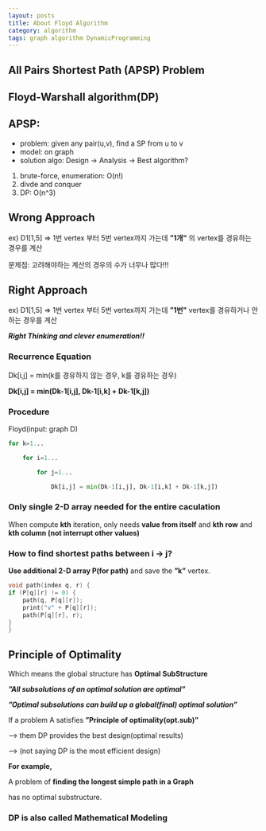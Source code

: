 ```yaml
---
layout: posts
title: About Floyd Algorithm
category: algorithm
tags: graph algorithm DynamicProgramming
---
```


## All Pairs Shortest Path (APSP) Problem

## Floyd-Warshall algorithm(DP)

## APSP:

- problem: given any pair(u,v), find a SP from u to v
- model: on graph
- solution algo: Design → Analysis → Best algorithm?

1. brute-force, enumeration: O(n!)
2. divde and conquer
3. DP: O(n^3)

## Wrong Approach

ex) D1[1,5] ⇒ 1번 vertex 부터 5번 vertex까지 가는데 **”1개"** 의 vertex를 경유하는 경우를 계산

문제점: 고려해야하는 계산의 경우의 수가 너무나 많다!!!

## Right Approach

ex) D1[1,5] ⇒ 1번 vertex 부터 5번 vertex까지 가는데 **”1번"** vertex를 경유하거나 안하는 경우를 계산

**_Right Thinking and clever enumeration!!_**

### Recurrence Equation

Dk[i,j] = min(k를 경유하지 않는 경우, k를 경유하는 경우)

**Dk[i,j] = min(Dk-1[i,j], Dk-1[i,k] + Dk-1[k,j])**

### Procedure

Floyd(input: graph D)

```python
for k=1...

	for i=1...

		for j=1...

			Dk[i,j] = min(Dk-1[i,j], Dk-1[i,k] + Dk-1[k,j])
```

### Only single 2-D array needed for the entire caculation

When compute **kth** iteration, only needs **value from itself** and **kth row** and **kth column
(not interrupt other values)**

### How to find shortest paths between i → j?

**Use additional 2-D array P(for path)** and save the **”k”** vertex.

```cpp
void path(index q, r) {
if (P[q][r] != 0) {
	path(q, P[q][r]);
	print("v" + P[q][r]);
	path(P[q][r], r);
}
}
```

## Principle of Optimality

Which means the global structure has **Optimal SubStructure**

**_”All subsolutions of an optimal solution are optimal”_**

**_”Optimal subsolutions can build up a global(final) optimal solution”_**

If a problem A satisfies **”Principle of optimality(opt.sub)”**

—> them DP provides the best design(optimal results)

—> (not saying DP is the most efficient design)

**For example,**

A problem of **finding the longest simple path in a Graph**

has no optimal substructure.

### DP is also called Mathematical Modeling

